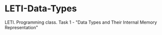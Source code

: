 # LETI-Data-Types
LETI. Programming class. Task 1 - "Data Types and Their Internal Memory Representation"
